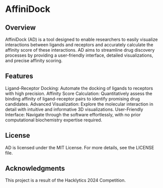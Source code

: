 # AffiniDock

## Overview
AffiniDock (AD) is a tool designed to enable researchers to easily visualize interactions between ligands and receptors and accurately calculate the affinity score of these interactions. AD aims to streamline drug discovery processes by providing a user-friendly interface, detailed visualizations, and precise affinity scoring.

## Features
Ligand-Receptor Docking: Automate the docking of ligands to receptors with high precision.
Affinity Score Calculation: Quantitatively assess the binding affinity of ligand-receptor pairs to identify promising drug candidates.
Advanced Visualization: Explore the molecular interaction in detail with intuitive and informative 3D visualizations.
User-Friendly Interface: Navigate through the software effortlessly, with no prior computational biochemistry expertise required.

## License
AD is licensed under the MIT License. For more details, see the LICENSE file.

## Acknowledgments
This project is a result of the Hacklytics 2024 Competition.